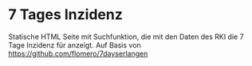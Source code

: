 # 7 Tages Inzidenz
Statische HTML Seite mit Suchfunktion, die mit den Daten des RKI die 7 Tage Inzidenz für anzeigt. Auf Basis von https://github.com/flomero/7dayserlangen
